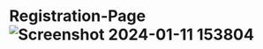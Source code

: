 # Registration-Page![Screenshot 2024-01-11 153804](https://github.com/Kingsman119/Registration-Page/assets/154053800/6934b025-caaa-416e-80fc-eb5b39d296f5)
